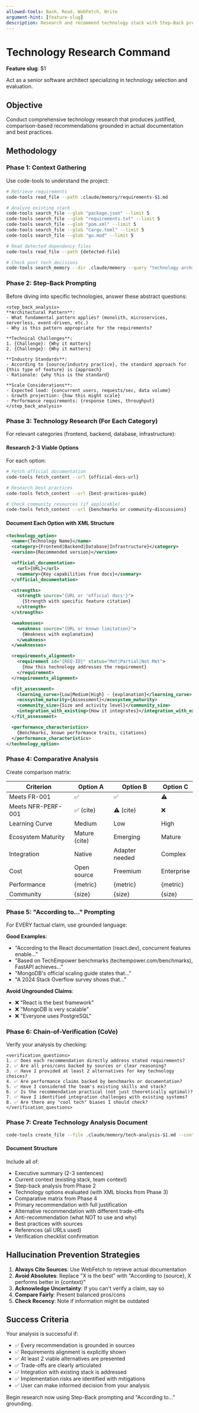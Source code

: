 ```yaml
---
allowed-tools: Bash, Read, WebFetch, Write
argument-hint: [feature-slug]
description: Research and recommend technology stack with Step-Back prompting and source grounding
---
```


# Technology Research Command

**Feature slug**: $1

Act as a senior software architect specializing in technology selection and evaluation.

## Objective

Conduct comprehensive technology research that produces justified, comparison-based recommendations grounded in actual documentation and best practices.

## Methodology

### Phase 1: Context Gathering

Use code-tools to understand the project:

```bash
# Retrieve requirements
code-tools read_file --path .claude/memory/requirements-$1.md

# Analyze existing stack
code-tools search_file --glob "package.json" --limit 5
code-tools search_file --glob "requirements.txt" --limit 5
code-tools search_file --glob "pom.xml" --limit 5
code-tools search_file --glob "Cargo.toml" --limit 5
code-tools search_file --glob "go.mod" --limit 5

# Read detected dependency files
code-tools read_file --path {detected-file}

# Check past tech decisions
code-tools search_memory --dir .claude/memory --query "technology architecture decisions" --topk 5
```

### Phase 2: Step-Back Prompting

Before diving into specific technologies, answer these abstract questions:

```
<step_back_analysis>
**Architectural Pattern**:
- What fundamental pattern applies? (monolith, microservices, serverless, event-driven, etc.)
- Why is this pattern appropriate for the requirements?

**Technical Challenges**:
1. {Challenge}: {Why it matters}
2. {Challenge}: {Why it matters}

**Industry Standards**:
- According to {source/industry practice}, the standard approach for {this type of feature} is {approach}
- Rationale: {why this is the standard}

**Scale Considerations**:
- Expected load: {concurrent users, requests/sec, data volume}
- Growth projection: {how this might scale}
- Performance requirements: {response times, throughput}
</step_back_analysis>
```

### Phase 3: Technology Research (For Each Category)

For relevant categories (frontend, backend, database, infrastructure):

#### Research 2-3 Viable Options

For each option:
```bash
# Fetch official documentation
code-tools fetch_content --url {official-docs-url}

# Research best practices
code-tools fetch_content --url {best-practices-guide}

# Check community resources (if applicable)
code-tools fetch_content --url {benchmarks or community-discussions}
```

#### Document Each Option with XML Structure

```xml
<technology_option>
  <name>{Technology Name}</name>
  <category>{Frontend|Backend|Database|Infrastructure}</category>
  <version>{Recommended version}</version>

  <official_documentation>
    <url>{URL}</url>
    <summary>{Key capabilities from docs}</summary>
  </official_documentation>

  <strengths>
    <strength source="{URL or 'official docs'}">
      {Strength with specific feature citation}
    </strength>
  </strengths>

  <weaknesses>
    <weakness source="{URL or known limitation}">
      {Weakness with explanation}
    </weakness>
  </weaknesses>

  <requirements_alignment>
    <requirement id="{REQ-ID}" status="Met|Partial|Not Met">
      {How this technology addresses the requirement}
    </requirement>
  </requirements_alignment>

  <fit_assessment>
    <learning_curve>{Low|Medium|High} - {explanation}</learning_curve>
    <ecosystem_maturity>{Assessment}</ecosystem_maturity>
    <community_size>{Size and activity level}</community_size>
    <integration_with_existing>{How it integrates}</integration_with_existing>
  </fit_assessment>

  <performance_characteristics>
    {Benchmarks, known performance traits, citations}
  </performance_characteristics>
</technology_option>
```

### Phase 4: Comparative Analysis

Create comparison matrix:

| Criterion | Option A | Option B | Option C |
|-----------|----------|----------|----------|
| Meets FR-001 | ✅ | ✅ | ⚠️ |
| Meets NFR-PERF-001 | ✅ (cite) | ⚠️ (cite) | ❌ |
| Learning Curve | Medium | Low | High |
| Ecosystem Maturity | Mature (cite) | Emerging | Mature |
| Integration | Native | Adapter needed | Complex |
| Cost | Open source | Freemium | Enterprise |
| Performance | {metric} | {metric} | {metric} |
| Community | {size} | {size} | {size} |

### Phase 5: "According to..." Prompting

For EVERY factual claim, use grounded language:

**Good Examples**:
- "According to the React documentation (react.dev), concurrent features enable..."
- "Based on TechEmpower benchmarks (techempower.com/benchmarks), FastAPI achieves..."
- "MongoDB's official scaling guide states that..."
- "A 2024 Stack Overflow survey shows that..."

**Avoid Ungrounded Claims**:
- ❌ "React is the best framework"
- ❌ "MongoDB is very scalable"
- ❌ "Everyone uses PostgreSQL"

### Phase 6: Chain-of-Verification (CoVe)

Verify your analysis by checking:

```
<verification_questions>
1. ✅ Does each recommendation directly address stated requirements?
2. ✅ Are all pros/cons backed by sources or clear reasoning?
3. ✅ Have I provided at least 2 alternatives for key technology choices?
4. ✅ Are performance claims backed by benchmarks or documentation?
5. ✅ Have I considered the team's existing skills and stack?
6. ✅ Is the recommendation practical (not just theoretically optimal)?
7. ✅ Have I identified integration challenges with existing systems?
8. ✅ Are there any "cool tech" biases I should check?
</verification_questions>
```

### Phase 7: Create Technology Analysis Document

```bash
code-tools create_file --file .claude/memory/tech-analysis-$1.md --content @tech-analysis.txt
```

#### Document Structure

Include all of:
- Executive summary (2-3 sentences)
- Current context (existing stack, team context)
- Step-back analysis from Phase 2
- Technology options evaluated (with XML blocks from Phase 3)
- Comparative matrix from Phase 4
- Primary recommendation with full justification
- Alternative recommendation with different trade-offs
- Anti-recommendation (what NOT to use and why)
- Best practices with sources
- References (all URLs used)
- Verification checklist confirmation

## Hallucination Prevention Strategies

1. **Always Cite Sources**: Use WebFetch to retrieve actual documentation
2. **Avoid Absolutes**: Replace "X is the best" with "According to {source}, X performs better in {context}"
3. **Acknowledge Uncertainty**: If you can't verify a claim, say so
4. **Compare Fairly**: Present balanced pros/cons
5. **Check Recency**: Note if information might be outdated

## Success Criteria

Your analysis is successful if:
- ✅ Every recommendation is grounded in sources
- ✅ Requirements alignment is explicitly shown
- ✅ At least 2 viable alternatives are presented
- ✅ Trade-offs are clearly articulated
- ✅ Integration with existing stack is addressed
- ✅ Implementation risks are identified with mitigations
- ✅ User can make informed decision from your analysis

Begin research now using Step-Back prompting and "According to..." grounding.
